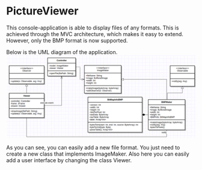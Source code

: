 # PictureViewer
This console-application is able to display files of any formats. This is achieved through the MVC architecture, which makes it easy to extend. However, only the BMP format is now supported.

Below is the UML diagram of the application.
![alt text](https://github.com/SokolovYaroslav/SPBU-practice.PictureViewer/blob/master/UML.png)

As you can see, you can easily add a new file format. You just need to create a new class that implements ImageMaker. Also here you can easily add a user interface by changing the class Viewer.

